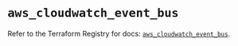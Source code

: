 # `aws_cloudwatch_event_bus`

Refer to the Terraform Registry for docs: [`aws_cloudwatch_event_bus`](https://registry.terraform.io/providers/hashicorp/aws/4.67.0/docs/resources/cloudwatch_event_bus).

